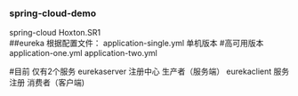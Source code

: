 ### spring-cloud-demo
spring-cloud  Hoxton.SR1  
##eureka 根据配置文件：
application-single.yml 单机版本
#高可用版本
application-one.yml
application-two.yml

#目前 仅有2个服务
eurekaserver 注册中心 生产者（服务端）
eurekaclient 服务注册 消费者（客户端) 